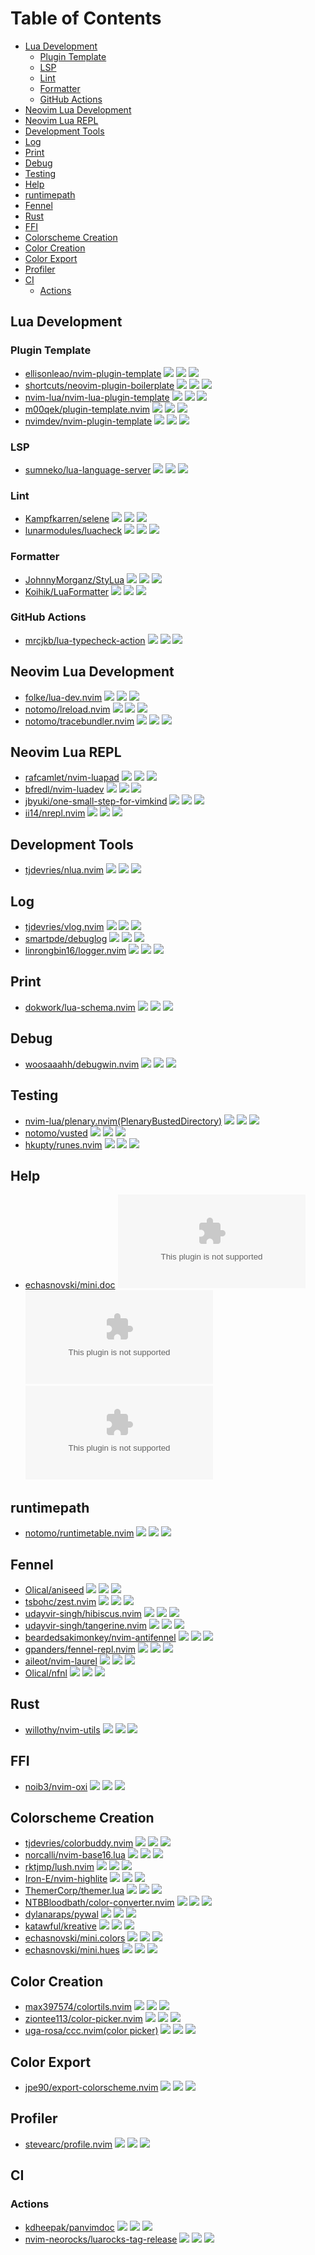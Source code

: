 # Table of Contents

<!-- toc -->

- [Lua Development](#lua-development)
  * [Plugin Template](#plugin-template)
  * [LSP](#lsp)
  * [Lint](#lint)
  * [Formatter](#formatter)
  * [GitHub Actions](#github-actions)
- [Neovim Lua Development](#neovim-lua-development)
- [Neovim Lua REPL](#neovim-lua-repl)
- [Development Tools](#development-tools)
- [Log](#log)
- [Print](#print)
- [Debug](#debug)
- [Testing](#testing)
- [Help](#help)
- [runtimepath](#runtimepath)
- [Fennel](#fennel)
- [Rust](#rust)
- [FFI](#ffi)
- [Colorscheme Creation](#colorscheme-creation)
- [Color Creation](#color-creation)
- [Color Export](#color-export)
- [Profiler](#profiler)
- [CI](#ci)
  * [Actions](#actions)

<!-- tocstop -->

## Lua Development

### Plugin Template

- [ellisonleao/nvim-plugin-template](https://github.com/ellisonleao/nvim-plugin-template) ![](https://img.shields.io/github/stars/ellisonleao/nvim-plugin-template) ![](https://img.shields.io/github/last-commit/ellisonleao/nvim-plugin-template) ![](https://img.shields.io/github/commit-activity/y/ellisonleao/nvim-plugin-template)
- [shortcuts/neovim-plugin-boilerplate](https://github.com/shortcuts/neovim-plugin-boilerplate) ![](https://img.shields.io/github/stars/shortcuts/neovim-plugin-boilerplate) ![](https://img.shields.io/github/last-commit/shortcuts/neovim-plugin-boilerplate) ![](https://img.shields.io/github/commit-activity/y/shortcuts/neovim-plugin-boilerplate)
- [nvim-lua/nvim-lua-plugin-template](https://github.com/nvim-lua/nvim-lua-plugin-template) ![](https://img.shields.io/github/stars/nvim-lua/nvim-lua-plugin-template) ![](https://img.shields.io/github/last-commit/nvim-lua/nvim-lua-plugin-template) ![](https://img.shields.io/github/commit-activity/y/nvim-lua/nvim-lua-plugin-template)
- [m00qek/plugin-template.nvim](https://github.com/m00qek/plugin-template.nvim) ![](https://img.shields.io/github/stars/m00qek/plugin-template.nvim) ![](https://img.shields.io/github/last-commit/m00qek/plugin-template.nvim) ![](https://img.shields.io/github/commit-activity/y/m00qek/plugin-template.nvim)
- [nvimdev/nvim-plugin-template](https://github.com/nvimdev/nvim-plugin-template) ![](https://img.shields.io/github/stars/nvimdev/nvim-plugin-template) ![](https://img.shields.io/github/last-commit/nvimdev/nvim-plugin-template) ![](https://img.shields.io/github/commit-activity/y/nvimdev/nvim-plugin-template)

### LSP

- [sumneko/lua-language-server](https://github.com/sumneko/lua-language-server) ![](https://img.shields.io/github/stars/sumneko/lua-language-server) ![](https://img.shields.io/github/last-commit/sumneko/lua-language-server) ![](https://img.shields.io/github/commit-activity/y/sumneko/lua-language-server)

### Lint

- [Kampfkarren/selene](https://github.com/Kampfkarren/selene) ![](https://img.shields.io/github/stars/Kampfkarren/selene) ![](https://img.shields.io/github/last-commit/Kampfkarren/selene) ![](https://img.shields.io/github/commit-activity/y/Kampfkarren/selene)
- [lunarmodules/luacheck](https://github.com/lunarmodules/luacheck) ![](https://img.shields.io/github/stars/lunarmodules/luacheck) ![](https://img.shields.io/github/last-commit/lunarmodules/luacheck) ![](https://img.shields.io/github/commit-activity/y/lunarmodules/luacheck)

### Formatter

- [JohnnyMorganz/StyLua](https://github.com/JohnnyMorganz/StyLua) ![](https://img.shields.io/github/stars/JohnnyMorganz/StyLua) ![](https://img.shields.io/github/last-commit/JohnnyMorganz/StyLua) ![](https://img.shields.io/github/commit-activity/y/JohnnyMorganz/StyLua)
- [Koihik/LuaFormatter](https://github.com/Koihik/LuaFormatter) ![](https://img.shields.io/github/stars/Koihik/LuaFormatter) ![](https://img.shields.io/github/last-commit/Koihik/LuaFormatter) ![](https://img.shields.io/github/commit-activity/y/Koihik/LuaFormatter)

### GitHub Actions

- [mrcjkb/lua-typecheck-action](https://github.com/mrcjkb/lua-typecheck-action) ![](https://img.shields.io/github/stars/mrcjkb/lua-typecheck-action) ![](https://img.shields.io/github/last-commit/mrcjkb/lua-typecheck-action) ![](https://img.shields.io/github/commit-activity/y/mrcjkb/lua-typecheck-action)

## Neovim Lua Development

- [folke/lua-dev.nvim](https://github.com/folke/lua-dev.nvim) ![](https://img.shields.io/github/stars/folke/lua-dev.nvim) ![](https://img.shields.io/github/last-commit/folke/lua-dev.nvim) ![](https://img.shields.io/github/commit-activity/y/folke/lua-dev.nvim)
- [notomo/lreload.nvim](https://github.com/notomo/lreload.nvim) ![](https://img.shields.io/github/stars/notomo/lreload.nvim) ![](https://img.shields.io/github/last-commit/notomo/lreload.nvim) ![](https://img.shields.io/github/commit-activity/y/notomo/lreload.nvim)
- [notomo/tracebundler.nvim](https://github.com/notomo/tracebundler.nvim) ![](https://img.shields.io/github/stars/notomo/tracebundler.nvim) ![](https://img.shields.io/github/last-commit/notomo/tracebundler.nvim) ![](https://img.shields.io/github/commit-activity/y/notomo/tracebundler.nvim)

## Neovim Lua REPL

- [rafcamlet/nvim-luapad](https://github.com/rafcamlet/nvim-luapad) ![](https://img.shields.io/github/stars/rafcamlet/nvim-luapad) ![](https://img.shields.io/github/last-commit/rafcamlet/nvim-luapad) ![](https://img.shields.io/github/commit-activity/y/rafcamlet/nvim-luapad)
- [bfredl/nvim-luadev](https://github.com/bfredl/nvim-luadev) ![](https://img.shields.io/github/stars/bfredl/nvim-luadev) ![](https://img.shields.io/github/last-commit/bfredl/nvim-luadev) ![](https://img.shields.io/github/commit-activity/y/bfredl/nvim-luadev)
- [jbyuki/one-small-step-for-vimkind](https://github.com/jbyuki/one-small-step-for-vimkind) ![](https://img.shields.io/github/stars/jbyuki/one-small-step-for-vimkind) ![](https://img.shields.io/github/last-commit/jbyuki/one-small-step-for-vimkind) ![](https://img.shields.io/github/commit-activity/y/jbyuki/one-small-step-for-vimkind)
- [ii14/nrepl.nvim](https://github.com/ii14/nrepl.nvim) ![](https://img.shields.io/github/stars/ii14/nrepl.nvim) ![](https://img.shields.io/github/last-commit/ii14/nrepl.nvim) ![](https://img.shields.io/github/commit-activity/y/ii14/nrepl.nvim)

## Development Tools

- [tjdevries/nlua.nvim](https://github.com/tjdevries/nlua.nvim) ![](https://img.shields.io/github/stars/tjdevries/nlua.nvim) ![](https://img.shields.io/github/last-commit/tjdevries/nlua.nvim) ![](https://img.shields.io/github/commit-activity/y/tjdevries/nlua.nvim)

## Log

- [tjdevries/vlog.nvim](https://github.com/tjdevries/vlog.nvim) ![](https://img.shields.io/github/stars/tjdevries/vlog.nvim) ![](https://img.shields.io/github/last-commit/tjdevries/vlog.nvim) ![](https://img.shields.io/github/commit-activity/y/tjdevries/vlog.nvim)
- [smartpde/debuglog](https://github.com/smartpde/debuglog) ![](https://img.shields.io/github/stars/smartpde/debuglog) ![](https://img.shields.io/github/last-commit/smartpde/debuglog) ![](https://img.shields.io/github/commit-activity/y/smartpde/debuglog)
- [linrongbin16/logger.nvim](https://github.com/linrongbin16/logger.nvim) ![](https://img.shields.io/github/stars/linrongbin16/logger.nvim) ![](https://img.shields.io/github/last-commit/linrongbin16/logger.nvim) ![](https://img.shields.io/github/commit-activity/y/linrongbin16/logger.nvim)

## Print

- [dokwork/lua-schema.nvim](https://github.com/dokwork/lua-schema.nvim) ![](https://img.shields.io/github/stars/dokwork/lua-schema.nvim) ![](https://img.shields.io/github/last-commit/dokwork/lua-schema.nvim) ![](https://img.shields.io/github/commit-activity/y/dokwork/lua-schema.nvim)

## Debug

- [woosaaahh/debugwin.nvim](https://github.com/woosaaahh/debugwin.nvim) ![](https://img.shields.io/github/stars/woosaaahh/debugwin.nvim) ![](https://img.shields.io/github/last-commit/woosaaahh/debugwin.nvim) ![](https://img.shields.io/github/commit-activity/y/woosaaahh/debugwin.nvim)

## Testing

- [nvim-lua/plenary.nvim(PlenaryBustedDirectory)](https://github.com/nvim-lua/plenary.nvim) ![](https://img.shields.io/github/stars/nvim-lua/plenary.nvim) ![](https://img.shields.io/github/last-commit/nvim-lua/plenary.nvim) ![](https://img.shields.io/github/commit-activity/y/nvim-lua/plenary.nvim)
- [notomo/vusted](https://github.com/notomo/vusted) ![](https://img.shields.io/github/stars/notomo/vusted) ![](https://img.shields.io/github/last-commit/notomo/vusted) ![](https://img.shields.io/github/commit-activity/y/notomo/vusted)
- [hkupty/runes.nvim](https://github.com/hkupty/runes.nvim) ![](https://img.shields.io/github/stars/hkupty/runes.nvim) ![](https://img.shields.io/github/last-commit/hkupty/runes.nvim) ![](https://img.shields.io/github/commit-activity/y/hkupty/runes.nvim)

## Help

- [echasnovski/mini.doc](https://github.com/echasnovski/mini.doc) ![](https://img.shields.io/github/stars/echasnovski/mini.doc) ![](https://img.shields.io/github/last-commit/echasnovski/mini.doc) ![](https://img.shields.io/github/commit-activity/y/echasnovski/mini.doc)

## runtimepath

- [notomo/runtimetable.nvim](https://github.com/notomo/runtimetable.nvim) ![](https://img.shields.io/github/stars/notomo/runtimetable.nvim) ![](https://img.shields.io/github/last-commit/notomo/runtimetable.nvim) ![](https://img.shields.io/github/commit-activity/y/notomo/runtimetable.nvim)

## Fennel

- [Olical/aniseed](https://github.com/Olical/aniseed) ![](https://img.shields.io/github/stars/Olical/aniseed) ![](https://img.shields.io/github/last-commit/Olical/aniseed) ![](https://img.shields.io/github/commit-activity/y/Olical/aniseed)
- [tsbohc/zest.nvim](https://github.com/tsbohc/zest.nvim) ![](https://img.shields.io/github/stars/tsbohc/zest.nvim) ![](https://img.shields.io/github/last-commit/tsbohc/zest.nvim) ![](https://img.shields.io/github/commit-activity/y/tsbohc/zest.nvim)
- [udayvir-singh/hibiscus.nvim](https://github.com/udayvir-singh/hibiscus.nvim) ![](https://img.shields.io/github/stars/udayvir-singh/hibiscus.nvim) ![](https://img.shields.io/github/last-commit/udayvir-singh/hibiscus.nvim) ![](https://img.shields.io/github/commit-activity/y/udayvir-singh/hibiscus.nvim)
- [udayvir-singh/tangerine.nvim](https://github.com/udayvir-singh/tangerine.nvim) ![](https://img.shields.io/github/stars/udayvir-singh/tangerine.nvim) ![](https://img.shields.io/github/last-commit/udayvir-singh/tangerine.nvim) ![](https://img.shields.io/github/commit-activity/y/udayvir-singh/tangerine.nvim)
- [beardedsakimonkey/nvim-antifennel](https://github.com/beardedsakimonkey/nvim-antifennel) ![](https://img.shields.io/github/stars/beardedsakimonkey/nvim-antifennel) ![](https://img.shields.io/github/last-commit/beardedsakimonkey/nvim-antifennel) ![](https://img.shields.io/github/commit-activity/y/beardedsakimonkey/nvim-antifennel)
- [gpanders/fennel-repl.nvim](https://github.com/gpanders/fennel-repl.nvim) ![](https://img.shields.io/github/stars/gpanders/fennel-repl.nvim) ![](https://img.shields.io/github/last-commit/gpanders/fennel-repl.nvim) ![](https://img.shields.io/github/commit-activity/y/gpanders/fennel-repl.nvim)
- [aileot/nvim-laurel](https://github.com/aileot/nvim-laurel) ![](https://img.shields.io/github/stars/aileot/nvim-laurel) ![](https://img.shields.io/github/last-commit/aileot/nvim-laurel) ![](https://img.shields.io/github/commit-activity/y/aileot/nvim-laurel)
- [Olical/nfnl](https://github.com/Olical/nfnl) ![](https://img.shields.io/github/stars/Olical/nfnl) ![](https://img.shields.io/github/last-commit/Olical/nfnl) ![](https://img.shields.io/github/commit-activity/y/Olical/nfnl)

## Rust

- [willothy/nvim-utils](https://github.com/willothy/nvim-utils) ![](https://img.shields.io/github/stars/willothy/nvim-utils) ![](https://img.shields.io/github/last-commit/willothy/nvim-utils) ![](https://img.shields.io/github/commit-activity/y/willothy/nvim-utils)

## FFI

- [noib3/nvim-oxi](https://github.com/noib3/nvim-oxi) ![](https://img.shields.io/github/stars/noib3/nvim-oxi) ![](https://img.shields.io/github/last-commit/noib3/nvim-oxi) ![](https://img.shields.io/github/commit-activity/y/noib3/nvim-oxi)

## Colorscheme Creation

- [tjdevries/colorbuddy.nvim](https://github.com/tjdevries/colorbuddy.nvim) ![](https://img.shields.io/github/stars/tjdevries/colorbuddy.nvim) ![](https://img.shields.io/github/last-commit/tjdevries/colorbuddy.nvim) ![](https://img.shields.io/github/commit-activity/y/tjdevries/colorbuddy.nvim)
- [norcalli/nvim-base16.lua](https://github.com/norcalli/nvim-base16.lua) ![](https://img.shields.io/github/stars/norcalli/nvim-base16.lua) ![](https://img.shields.io/github/last-commit/norcalli/nvim-base16.lua) ![](https://img.shields.io/github/commit-activity/y/norcalli/nvim-base16.lua)
- [rktjmp/lush.nvim](https://github.com/rktjmp/lush.nvim) ![](https://img.shields.io/github/stars/rktjmp/lush.nvim) ![](https://img.shields.io/github/last-commit/rktjmp/lush.nvim) ![](https://img.shields.io/github/commit-activity/y/rktjmp/lush.nvim)
- [Iron-E/nvim-highlite](https://github.com/Iron-E/nvim-highlite) ![](https://img.shields.io/github/stars/Iron-E/nvim-highlite) ![](https://img.shields.io/github/last-commit/Iron-E/nvim-highlite) ![](https://img.shields.io/github/commit-activity/y/Iron-E/nvim-highlite)
- [ThemerCorp/themer.lua](https://github.com/themercorp/themer.lua) ![](https://img.shields.io/github/stars/ThemerCorp/themer.lua) ![](https://img.shields.io/github/last-commit/ThemerCorp/themer.lua) ![](https://img.shields.io/github/commit-activity/y/ThemerCorp/themer.lua)
- [NTBBloodbath/color-converter.nvim](https://github.com/NTBBloodbath/color-converter.nvim) ![](https://img.shields.io/github/stars/NTBBloodbath/color-converter.nvim) ![](https://img.shields.io/github/last-commit/NTBBloodbath/color-converter.nvim) ![](https://img.shields.io/github/commit-activity/y/NTBBloodbath/color-converter.nvim)
- [dylanaraps/pywal](https://github.com/dylanaraps/pywal) ![](https://img.shields.io/github/stars/dylanaraps/pywal) ![](https://img.shields.io/github/last-commit/dylanaraps/pywal) ![](https://img.shields.io/github/commit-activity/y/dylanaraps/pywal)
- [katawful/kreative](https://github.com/katawful/kreative) ![](https://img.shields.io/github/stars/katawful/kreative) ![](https://img.shields.io/github/last-commit/katawful/kreative) ![](https://img.shields.io/github/commit-activity/y/katawful/kreative)
- [echasnovski/mini.colors](https://github.com/echasnovski/mini.colors) ![](https://img.shields.io/github/stars/echasnovski/mini.colors) ![](https://img.shields.io/github/last-commit/echasnovski/mini.colors) ![](https://img.shields.io/github/commit-activity/y/echasnovski/mini.colors)
- [echasnovski/mini.hues](https://github.com/echasnovski/mini.hues) ![](https://img.shields.io/github/stars/echasnovski/mini.hues) ![](https://img.shields.io/github/last-commit/echasnovski/mini.hues) ![](https://img.shields.io/github/commit-activity/y/echasnovski/mini.hues)

## Color Creation

- [max397574/colortils.nvim](https://github.com/max397574/colortils.nvim) ![](https://img.shields.io/github/stars/max397574/colortils.nvim) ![](https://img.shields.io/github/last-commit/max397574/colortils.nvim) ![](https://img.shields.io/github/commit-activity/y/max397574/colortils.nvim)
- [ziontee113/color-picker.nvim](https://github.com/ziontee113/color-picker.nvim) ![](https://img.shields.io/github/stars/ziontee113/color-picker.nvim) ![](https://img.shields.io/github/last-commit/ziontee113/color-picker.nvim) ![](https://img.shields.io/github/commit-activity/y/ziontee113/color-picker.nvim)
- [uga-rosa/ccc.nvim(color picker)](https://github.com/uga-rosa/ccc.nvim) ![](https://img.shields.io/github/stars/uga-rosa/ccc.nvim) ![](https://img.shields.io/github/last-commit/uga-rosa/ccc.nvim) ![](https://img.shields.io/github/commit-activity/y/uga-rosa/ccc.nvim)

## Color Export

- [jpe90/export-colorscheme.nvim](https://github.com/jpe90/export-colorscheme.nvim) ![](https://img.shields.io/github/stars/jpe90/export-colorscheme.nvim) ![](https://img.shields.io/github/last-commit/jpe90/export-colorscheme.nvim) ![](https://img.shields.io/github/commit-activity/y/jpe90/export-colorscheme.nvim)

## Profiler

- [stevearc/profile.nvim](https://github.com/stevearc/profile.nvim) ![](https://img.shields.io/github/stars/stevearc/profile.nvim) ![](https://img.shields.io/github/last-commit/stevearc/profile.nvim) ![](https://img.shields.io/github/commit-activity/y/stevearc/profile.nvim)

## CI

### Actions

- [kdheepak/panvimdoc](https://github.com/kdheepak/panvimdoc) ![](https://img.shields.io/github/stars/kdheepak/panvimdoc) ![](https://img.shields.io/github/last-commit/kdheepak/panvimdoc) ![](https://img.shields.io/github/commit-activity/y/kdheepak/panvimdoc)
- [nvim-neorocks/luarocks-tag-release](https://github.com/nvim-neorocks/luarocks-tag-release) ![](https://img.shields.io/github/stars/nvim-neorocks/luarocks-tag-release) ![](https://img.shields.io/github/last-commit/nvim-neorocks/luarocks-tag-release) ![](https://img.shields.io/github/commit-activity/y/nvim-neorocks/luarocks-tag-release)
